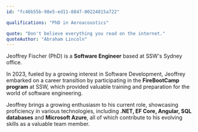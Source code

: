 ```yaml
---
id: "fc46b55b-98e5-ed11-8847-00224815a722"

qualifications: "PhD in Aeroacoustics"

quote: "Don't believe everything you read on the internet."
quoteAuthor: "Abraham Lincoln"
---
```


Jeoffrey Fischer (PhD) is a **Software Engineer** based at SSW's Sydney office. 

In 2023, fueled by a growing interest in Software Development, Jeoffrey embarked on a career transition by participating in the **FireBootCamp program** at SSW, which provided valuable training and preparation for the world of software engineering. 

Jeoffrey brings a growing enthusiasm to his current role, showcasing proficiency in various technologies, including **.NET, EF Core, Angular, SQL databases** and **Microsoft Azure**, all of which contribute to his evolving skills as a valuable team member.
